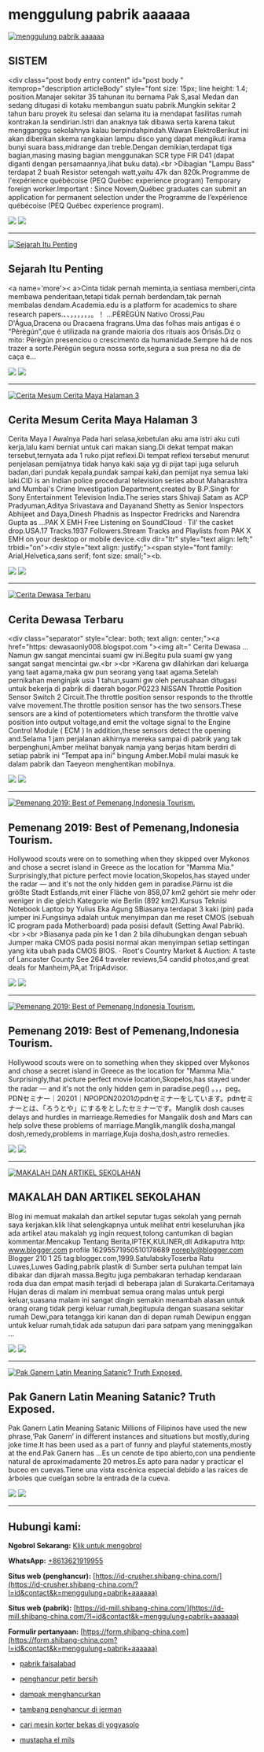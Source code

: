 # menggulung pabrik aaaaaa

<a href="https://swt.shibang-china.com/?l=id&img&k=menggulung+pabrik+aaaaaa" target="_blank">![menggulung pabrik aaaaaa](http://static.shibang-china.com/all-800x300/718.jpg)</a>

## SISTEM
&lt;div class=&quot;post body entry content&quot; id=&quot;post body &quot; itemprop=&quot;description articleBody&quot; style=&quot;font size: 15px; line height: 1.4; position.Manajer sekitar 35 tahunan itu bernama Pak S,asal Medan dan sedang ditugasi di kotaku membangun suatu pabrik.Mungkin sekitar 2 tahun baru proyek itu selesai dan selama itu ia mendapat fasilitas rumah kontrakan.Ia sendirian.Istri dan anaknya tak dibawa serta karena takut mengganggu sekolahnya kalau berpindahpindah.Wawan ElektroBerikut ini akan diberikan skema rangkaian lampu disco yang dapat mengikuti irama bunyi suara bass,midrange dan treble.Dengan demikian,terdapat tiga bagian,masing masing bagian menggunakan SCR type FIR D41 (dapat diganti dengan persamaannya,lihat buku data).&lt;br &gt;Dibagian &quot;Lampu Bass&quot; terdapat 2 buah Resistor setengah watt,yaitu 47k dan 820k.Programme de l'exp&#233;rience qu&#233;b&#233;coise (PEQ Qu&#233;bec experience program) Temporary foreign worker.Important : Since Novem,Qu&#233;bec graduates can submit an application for permanent selection under the Programme de l’exp&#233;rience qu&#233;b&#233;coise (PEQ Qu&#233;bec experience program).


<a href="https://whatsapp.shibangsoft.com/WhatsApp.php" target="_blank" title="WhatsApp">![](http://static.shibang-china.com/icon/whatsapp.png)</a> <a href="https://swt.shibang-china.com/?l=id&icon&k=menggulung+pabrik+aaaaaa" target="_blank">![](http://static.shibang-china.com/icon/chat-id.png)</a>

---

<a href="https://swt.shibang-china.com/?l=id&img&k=menggulung+pabrik+aaaaaa" target="_blank">![Sejarah Itu Penting](http://static.shibang-china.com/all-800x300/393.jpg)</a>

## Sejarah Itu Penting
&lt;a name='more'&gt;&lt; a&gt;Cinta tidak pernah meminta,ia sentiasa memberi,cinta membawa penderitaan,tetapi tidak pernah berdendam,tak pernah membalas dendam.Academia.edu is a platform for academics to share research papers.、、，，，，，，。！ …P&#200;R&#200;G&#218;N Nativo Orossi,Pau D'&#193;gua,Dracena ou Dracaena fragrans.Uma das folhas mais antigas &#233; o “P&#232;r&#232;g&#250;n”,que &#233; utilizada na grande maioria dos rituais aos &#210;r&#236;s&#225;s.Diz o mito: P&#232;r&#232;g&#250;n presenciou o crescimento da humanidade.Sempre h&#225; de nos trazer a sorte.P&#232;r&#232;g&#250;n segura nossa sorte,segura a sua presa no dia de ca&#231;a e…


<a href="https://whatsapp.shibangsoft.com/WhatsApp.php" target="_blank" title="WhatsApp">![](http://static.shibang-china.com/icon/whatsapp.png)</a> <a href="https://swt.shibang-china.com/?l=id&icon&k=menggulung+pabrik+aaaaaa" target="_blank">![](http://static.shibang-china.com/icon/chat-id.png)</a>

---

<a href="https://swt.shibang-china.com/?l=id&img&k=menggulung+pabrik+aaaaaa" target="_blank">![Cerita Mesum Cerita Maya Halaman 3](http://static.shibang-china.com/all-800x300/405.jpg)</a>

## Cerita Mesum Cerita Maya Halaman 3
Cerita Maya I Awalnya Pada hari selasa,kebetulan aku ama istri aku cuti kerja,lalu kami berniat untuk cari makan siang.Di dekat tempat makan tersebut,ternyata ada 1 ruko pijat reflexi.Di tempat reflexi tersebut menurut penjelasan pemijatnya tidak hanya kaki saja yg di pijat tapi juga seluruh badan,dari pundak kepala,pundak sampai kaki,dan pemijat nya semua laki laki.CID is an Indian police procedural television series about Maharashtra and Mumbai's Crime Investigation Department,created by B.P.Singh for Sony Entertainment Television India.The series stars Shivaji Satam as ACP Pradyuman,Aditya Srivastava and Dayanand Shetty as Senior Inspectors Abhijeet and Daya,Dinesh Phadnis as Inspector Fredricks and Narendra Gupta as …PAK X EMH Free Listening on SoundCloud&nbsp;&#0183;&#32;Til' the casket drop.USA.17 Tracks.1937 Followers.Stream Tracks and Playlists from PAK X EMH on your desktop or mobile device.&lt;div dir=&quot;ltr&quot; style=&quot;text align: left;&quot; trbidi=&quot;on&quot;&gt;&lt;div style=&quot;text align: justify;&quot;&gt;&lt;span style=&quot;font family: Arial,Helvetica,sans serif; font size: small;&quot;&gt;&lt;b.


<a href="https://whatsapp.shibangsoft.com/WhatsApp.php" target="_blank" title="WhatsApp">![](http://static.shibang-china.com/icon/whatsapp.png)</a> <a href="https://swt.shibang-china.com/?l=id&icon&k=menggulung+pabrik+aaaaaa" target="_blank">![](http://static.shibang-china.com/icon/chat-id.png)</a>

---

<a href="https://swt.shibang-china.com/?l=id&img&k=menggulung+pabrik+aaaaaa" target="_blank">![Cerita Dewasa Terbaru](http://static.shibang-china.com/all-800x300/1505.jpg)</a>

## Cerita Dewasa Terbaru
&lt;div class=&quot;separator&quot; style=&quot;clear: both; text align: center;&quot;&gt;&lt;a href=&quot;https: dewasaonly008.blogspot.com &quot;&gt;&lt;img alt=&quot; Cerita Dewasa …Namun gw sangat mencintai suami gw ini.Begitu pula suami gw yang sangat sangat mencintai gw.&lt;br &gt;&lt;br &gt;Karena gw dilahirkan dari keluarga yang taat agama,maka gw pun seorang yang taat agama.Setelah pernikahan menginjak usia 1 tahun,suami gw oleh perusahaan ditugasi untuk bekerja di pabrik di daerah bogor.P0223 NISSAN Throttle Position Sensor Switch 2 Circuit.The throttle position sensor responds to the throttle valve movement.The throttle position sensor has the two sensors.These sensors are a kind of potentiometers which transform the throttle valve position into output voltage,and emit the voltage signal to the Engine Control Module ( ECM ) In addition,these sensors detect the opening and.Selama 1 jam perjalanan akhirnya mereka sampai di pabrik yang tak berpenghuni,Amber melihat banyak namja yang berjas hitam berdiri di setiap pabrik ini “Tempat apa ini” bingung Amber.Mobil mulai masuk ke dalam pabrik dan Taeyeon menghentikan mobilnya.


<a href="https://whatsapp.shibangsoft.com/WhatsApp.php" target="_blank" title="WhatsApp">![](http://static.shibang-china.com/icon/whatsapp.png)</a> <a href="https://swt.shibang-china.com/?l=id&icon&k=menggulung+pabrik+aaaaaa" target="_blank">![](http://static.shibang-china.com/icon/chat-id.png)</a>

---

<a href="https://swt.shibang-china.com/?l=id&img&k=menggulung+pabrik+aaaaaa" target="_blank">![Pemenang 2019: Best of Pemenang,Indonesia Tourism.](http://static.shibang-china.com/all-800x300/521.jpg)</a>

## Pemenang 2019: Best of Pemenang,Indonesia Tourism.
Hollywood scouts were on to something when they skipped over Mykonos and chose a secret island in Greece as the location for &quot;Mamma Mia.&quot; Surprisingly,that picture perfect movie location,Skopelos,has stayed under the radar — and it's not the only hidden gem in paradise.P&#228;rnu ist die gr&#246;&#223;te Stadt Estlands,mit einer Fl&#228;che von 858,07 km2 geh&#246;rt sie mehr oder weniger in die gleich Kategorie wie Berlin (892 km2).Kursus Teknisi Notebook Laptop by Yulius Eka Agung SBiasanya terdapat 3 kaki (pin) pada jumper ini.Fungsinya adalah untuk menyimpan dan me reset CMOS (sebuah IC program pada Motherboard) pada posisi default (Setting Awal Pabrik).&lt;br &gt;&lt;br &gt;Biasanya pada pin ke 1 dan 2 bila dihubungkan dengan sebuah Jumper maka CMOS pada posisi normal akan menyimpan setiap settingan yang kita ubah pada CMOS BIOS.&nbsp;&#0183;&#32;Root's Country Market &amp; Auction: A taste of Lancaster County See 264 traveler reviews,54 candid photos,and great deals for Manheim,PA,at TripAdvisor.


<a href="https://whatsapp.shibangsoft.com/WhatsApp.php" target="_blank" title="WhatsApp">![](http://static.shibang-china.com/icon/whatsapp.png)</a> <a href="https://swt.shibang-china.com/?l=id&icon&k=menggulung+pabrik+aaaaaa" target="_blank">![](http://static.shibang-china.com/icon/chat-id.png)</a>

---

<a href="https://swt.shibang-china.com/?l=id&img&k=menggulung+pabrik+aaaaaa" target="_blank">![Pemenang 2019: Best of Pemenang,Indonesia Tourism.](http://static.shibang-china.com/all-800x300/51.jpg)</a>

## Pemenang 2019: Best of Pemenang,Indonesia Tourism.
Hollywood scouts were on to something when they skipped over Mykonos and chose a secret island in Greece as the location for &quot;Mamma Mia.&quot; Surprisingly,that picture perfect movie location,Skopelos,has stayed under the radar — and it's not the only hidden gem in paradise.peg() 。，，peg。PDNセミナー｜20201｜NPOPDN20201のpdnセミナーをしています。pdnセミナーとは、「ろうとや」にするをとしたセミナーです。Manglik dosh causes delays and hurdles in marrieage.Remedies for Mangalik dosh and Mars can help solve these problems of marriage.Manglik,manglik dosha,mangal dosh,remedy,problems in marriage,Kuja dosha,dosh,astro remedies.


<a href="https://whatsapp.shibangsoft.com/WhatsApp.php" target="_blank" title="WhatsApp">![](http://static.shibang-china.com/icon/whatsapp.png)</a> <a href="https://swt.shibang-china.com/?l=id&icon&k=menggulung+pabrik+aaaaaa" target="_blank">![](http://static.shibang-china.com/icon/chat-id.png)</a>

---

<a href="https://swt.shibang-china.com/?l=id&img&k=menggulung+pabrik+aaaaaa" target="_blank">![MAKALAH DAN ARTIKEL SEKOLAHAN](http://static.shibang-china.com/all-800x300/229.jpg)</a>

## MAKALAH DAN ARTIKEL SEKOLAHAN
Blog ini memuat makalah dan artikel seputar tugas sekolah yang pernah saya kerjakan.klik lihat selengkapnya untuk melihat entri keseluruhan jika ada artikel atau makalah yg ingin request,tolong cantumkan di bagian kommentar.Mencakup Tentang Berita,IPTEK,KULINER,dll Adikaputra http: www.blogger.com profile 16295571950510178689 noreply@blogger.com Blogger 210 1 25 tag:blogger.com,1999.SatulabskyToserba Ratu Luwes,Luwes Gading,pabrik plastik di Sumber serta puluhan tempat lain dibakar dan dijarah massa.Begitu juga pembakaran terhadap kendaraan roda dua dan empat masih terjadi di beberapa jalan di Surakarta.Ceritamaya Hujan deras di malam ini membuat semua orang malas untuk pergi keluar,suasana malam ini sangat dingin semakin menambah alasan untuk orang orang tidak pergi keluar rumah,begitupula dengan suasana sekitar rumah Dewi,para tetangga kiri kanan dan di depan rumah Dewipun enggan untuk keluar rumah,tidak ada satupun dari para satpam yang meninggalkan …


<a href="https://whatsapp.shibangsoft.com/WhatsApp.php" target="_blank" title="WhatsApp">![](http://static.shibang-china.com/icon/whatsapp.png)</a> <a href="https://swt.shibang-china.com/?l=id&icon&k=menggulung+pabrik+aaaaaa" target="_blank">![](http://static.shibang-china.com/icon/chat-id.png)</a>

---

<a href="https://swt.shibang-china.com/?l=id&img&k=menggulung+pabrik+aaaaaa" target="_blank">![Pak Ganern Latin Meaning Satanic? Truth Exposed.](http://static.shibang-china.com/all-800x300/726.jpg)</a>

## Pak Ganern Latin Meaning Satanic? Truth Exposed.
Pak Ganern Latin Meaning Satanic Millions of Filipinos have used the new phrase,‘Pak Ganern’ in different instances and situations but mostly,during joke time.It has been used as a part of funny and playful statements,mostly at the end.Pak Ganern has …Es un cenote de tipo abierto,con una pendiente natural de aproximadamente 20 metros.Es apto para nadar y practicar el buceo en cuevas.Tiene una vista esc&#233;nica especial debido a las ra&#237;ces de &#225;rboles que cuelgan sobre la entrada de la cueva.

<a href="https://whatsapp.shibangsoft.com/WhatsApp.php" target="_blank" title="WhatsApp">![](http://static.shibang-china.com/icon/whatsapp.png)</a> <a href="https://swt.shibang-china.com/?l=id&icon&k=menggulung+pabrik+aaaaaa" target="_blank">![](http://static.shibang-china.com/icon/chat-id.png)</a>

---
## Hubungi kami:

**Ngobrol Sekarang:** [Klik untuk mengobrol](https://swt.shibang-china.com?l=id&contact&k=menggulung+pabrik+aaaaaa)

**WhatsApp:**  [+8613621919955](https://whatsapp.shibangsoft.com/WhatsApp.php)

**Situs web (penghancur):** [https://id-crusher.shibang-china.com/](https://id-crusher.shibang-china.com/?l=id&contact&k=menggulung+pabrik+aaaaaa)

**Situs web (pabrik):** [https://id-mill.shibang-china.com/](https://id-mill.shibang-china.com/?l=id&contact&k=menggulung+pabrik+aaaaaa)

**Formulir pertanyaan:** [https://form.shibang-china.com](https://form.shibang-china.com?l=id&contact&k=menggulung+pabrik+aaaaaa)

* [pabrik faisalabad](../50/pabrik%20faisalabad.md)

* [penghancur petir bersih](../49/penghancur%20petir%20bersih.md)

* [dampak menghancurkan](../41/dampak%20menghancurkan.md)

* [tambang penghancur di jerman](../47/tambang%20penghancur%20di%20jerman.md)

* [cari mesin korter bekas di yogyasolo](../43/cari%20mesin%20korter%20bekas%20di%20yogyasolo.md)

* [mustapha el mils](../43/mustapha%20el%20mils.md)